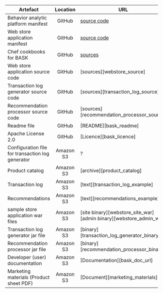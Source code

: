 Artefact | Location | URL	
--- | :---: | ---
Behavior analytic platform manifest	| GitHub | [source code][bap_manifest]
Web store application manifest | GitHub | [source code][webstore_manifest]
Chef cookbooks for BASK | GitHub | [sources][cookbooks_link]	
Web store application source code | GitHub |	[sources][webstore_source]	
Transaction log generator source code | GitHub | [sources][transaction_log_source]	
Recommendation processor source code | GitHub |	[sources][recommendation_processor_source]	
Readme file	| GitHub | [README][bask_readme]	
Apache License 2.0 | GitHub	| [Licence][bask_licence]
Configuration file for transaction log generator | Amazon S3 | ?		
Product catalog	| Amazon S3	| [archive][product_catalog]	
Transaction log | Amazon S3	| [text][transaction_log_example]
Recommendations	| Amazon S3	| [text][recommendations_example]
sample store application war files | Amazon S3 | [site binary][webstore_site_war] [admin binary][webstore_admin_war]
Transaction log generator jar file | Amazon S3 | [binary][transaction_log_generator_binary]
Recommendation processor jar file |	Amazon S3 |	[binary][recommendation_processor_binary]
Developer (user) documentation | Amazon S3 | [Documentation][bask_doc_url]
Marketing materials (Product sheet PDF)	| Amazon S3	| [Document][marketing_materials]

[bap_manifest]: /manifests/behavior_analytics_platform.yaml
[webstore_manifest]: /manifests/webstore.yaml
[cookbooks_link]: /cookbooks/
